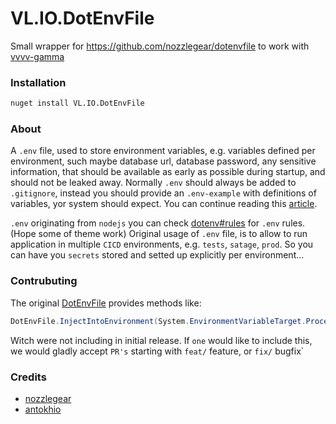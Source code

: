 # VL.IO.DotEnvFile

Small wrapper for https://github.com/nozzlegear/dotenvfile to work with [vvvv-gamma](https://vvvv.org)

### Installation

```sh
nuget install VL.IO.DotEnvFile
```

### About
A `.env` file, used to store environment variables, e.g. variables defined per environment, such maybe database url, database password, any sensitive information, that should be available as early as possible during startup, and should not be leaked away. Normally `.env` should always be added to `.gitignore`, instead you should provide an `.env-example` with definitions of variables, yor system should expect. You can continue reading this [article](https://upsun.com/blog/what-is-env-file/). 

`.env` originating from `nodejs` you can check [dotenv#rules](https://www.npmjs.com/package/dotenv#rules) for `.env` rules. (Hope some of theme work) 
Original usage of `.env` file, is to allow to run application in multiple `CICD` environments, e.g. `tests`, `satage`, `prod`. So you can have you `secrets` stored and setted up explicitly per environment...

### Contrubuting

The original [DotEnvFile](https://github.com/nozzlegear/dotenvfile) provides methods like:
```cs
DotEnvFile.InjectIntoEnvironment(System.EnvironmentVariableTarget.Process, variables);
```
Witch were not including in initial release. If `one` would like to include this, we would gladly accept `PR's` starting with `feat/` feature, or `fix/` bugfix`

### Credits

- [nozzlegear](https://github.com/nozzlegear)
- [antokhio](https://github.com/antokhio)
